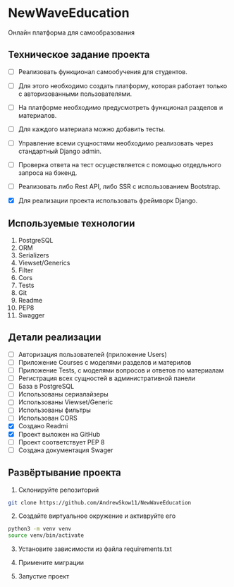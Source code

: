 # NewWaveEducation
Онлайн платформа для самообразования

## Техническое задание проекта 

- [ ] Реализовать функционал самообучения для студентов. 

- [ ] Для этого необходимо создать платформу, которая работает только с авторизованными пользователями.

- [ ] На платформе необходимо предусмотреть функционал разделов и материалов. 

- [ ] Для каждого материала можно добавить тесты.

- [ ] Управление всеми сущностями необходимо реализовать через стандартный Django admin.

- [ ] Проверка ответа на тест осуществляется с помощью отдедльного запроса на бэкенд. 

- [ ] Реализовать либо Rest API, либо SSR с использованием Bootstrap.

- [x] Для реализации проекта использовать фреймворк Django.

## Используемые технологии 

1. PostgreSQL 
2. ORM 
3. Serializers 
4. Viewset/Generics 
5. Filter 
6. Cors 
7. Tests 
8. Git 
9. Readme 
10. PEP8 
11. Swagger 

## Детали реализации 

- [ ] Авторизация пользователей (приложение Users)
- [ ] Приложение Courses c моделями разделов и материлов 
- [ ] Приложение Tests, с моделями вопросов и ответов по материалам
- [ ] Регистрация всех сущностей в административной панели
- [ ] База в PostgreSQL
- [ ] Использованы сериалайзеры
- [ ] Использованы Viewset/Generic
- [ ] Использованы фильтры
- [ ] Использован CORS
- [x] Создано Readmi 
- [x] Проект выложен на GitHub
- [ ] Проект соответствует PEP 8 
- [ ] Создана документация Swager 

## Развёртывание проекта 
1. Склонируйте репозиторий 
```sh
git clone https://github.com/AndrewSkow11/NewWaveEducation
```
2. Создайте виртуальное окружение и активруйте его
```sh
python3 -m venv venv
source venv/bin/activate
```

3. Установите зависимости из файла requirements.txt

4. Примените миграции 

5. Запустие проект